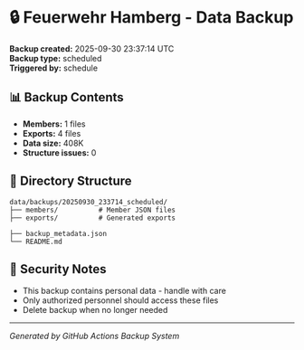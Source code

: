 # 🔒 Feuerwehr Hamberg - Data Backup

**Backup created:** 2025-09-30 23:37:14 UTC  
**Backup type:** scheduled  
**Triggered by:** schedule  

## 📊 Backup Contents
- **Members:** 1 files
- **Exports:** 4 files  
- **Data size:** 408K
- **Structure issues:** 0

## 📁 Directory Structure
```
data/backups/20250930_233714_scheduled/
├── members/          # Member JSON files
├── exports/          # Generated exports

├── backup_metadata.json
└── README.md
```

## 🔐 Security Notes
- This backup contains personal data - handle with care
- Only authorized personnel should access these files
- Delete backup when no longer needed

---
*Generated by GitHub Actions Backup System*
